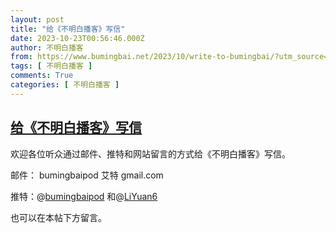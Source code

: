 ```yaml
---
layout: post
title: "给《不明白播客》写信"
date: 2023-10-23T00:56:46.000Z
author: 不明白播客
from: https://www.bumingbai.net/2023/10/write-to-bumingbai/?utm_source=rss&utm_medium=rss&utm_campaign=write-to-bumingbai
tags: [ 不明白播客 ]
comments: True
categories: [ 不明白播客 ]
---
```

<!--1698022606000-->
[给《不明白播客》写信](https://www.bumingbai.net/2023/10/write-to-bumingbai/?utm_source=rss&utm_medium=rss&utm_campaign=write-to-bumingbai)
------

<div>
<p>欢迎各位听众通过邮件、推特和网站留言的方式给《不明白播客》写信。</p><p>邮件： bumingbaipod 艾特 gmail.com</p><p>推特：@<a href="https://twitter.com/bumingbaipod">bumingbaipod</a> 和@<a href="https://twitter.com/LiYuan6">LiYuan6</a></p><p>也可以在本帖下方留言。</p>
</div>
